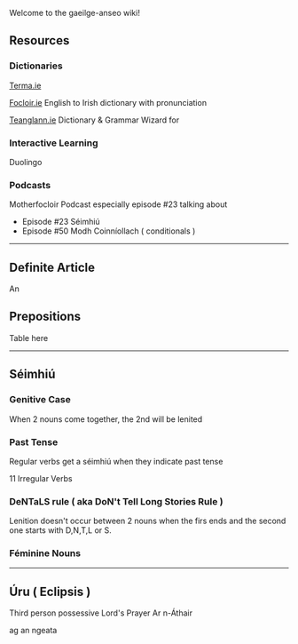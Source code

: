 Welcome to the gaeilge-anseo wiki!


## Resources

### Dictionaries

[Terma.ie](https://www.tearma.ie)

[Focloir.ie](https://www.tearma.ie/) English to Irish dictionary with pronunciation

[Teanglann.ie](https://www.teanglann.ie/) Dictionary & Grammar Wizard for

### Interactive Learning

Duolingo 


### Podcasts

Motherfocloir Podcast especially episode #23 talking about 
- Episode #23 Séimhiú
- Episode #50 Modh Coinníollach ( conditionals )

***

## Definite Article

An

## Prepositions

Table here


***

## Séimhiú

### Genitive Case

When 2 nouns come together, the 2nd will be lenited

### Past Tense
Regular verbs get a séimhiú when they indicate past tense

11 Irregular Verbs

### DeNTaLS rule ( aka **D**o**N**'t **T**ell **L**ong **S**tories Rule )
Lenition doesn't occur between 2 nouns when the firs ends and the second one starts with D,N,T,L or S.

### Féminine Nouns


***

## Úru ( Eclipsis )

Third person possessive 
Lord's Prayer
Ar n-Áthair

ag an ngeata
